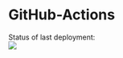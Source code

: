 # GitHub-Actions

Status of last deployment:<br>
<img src="https://github.com/likvipavel/GitHub-Actions/workflows/GitHub-Actions-1/badge.svg?branch=master"><br>
